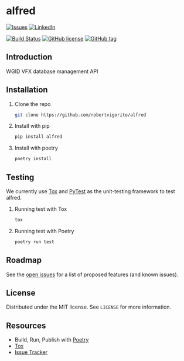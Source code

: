 # alfred
[![Issues](https://img.shields.io/github/issues/robertvigorito/alfred.svg?style=for-the-badge)](https://github.com/robertvigorito/alfred/issues)
[![LinkedIn](https://img.shields.io/badge/-LinkedIn-black.svg?style=for-the-badge&logo=linkedin&colorB=555)](https://linkedin.com/in/robvigorito)

[![Build Status](https://travis-ci.com/robertvigorito/alfred.svg?branch=develop)](https://travis-ci.com/robertvigorito/alfred)
[![GitHub license](https://img.shields.io/github/license/robertvigorito/alfred.svg)](https://github.com/robertvigorito/alfred/main/LICENSE)
[![GitHub tag](https://img.shields.io/github/v/tag/robertvigorito/alfred?label=Version)](https://github.com/robertvigorito/alfred/releases)
## Introduction
WGID VFX database management API 

## Installation
1. Clone the repo
   ```sh
   git clone https://github.com/robertvigorito/alfred
   ```
2. Install with pip
   ```sh
   pip install alfred
   ```
3. Install with poetry
    ```sh
    poetry install
    ```
## Testing
We currently use [Tox](https://tox.readthedocs.io/en/latest/) and [PyTest](https://docs.pytest.org/en/stable/) as the unit-testing framework to test alfred.
1. Running test with Tox
    ```sh
    tox
    ```
2. Running test with Poetry
    ```sh
    poetry run test
    ```

## Roadmap
See the [open issues](https://github.com/robertvigorito/alfred/issues) for a list of proposed features (and known issues).

## License
Distributed under the MIT license. See `LICENSE` for more information.

## Resources
* Build, Run, Publish with [Poetry](https://python-poetry.org/)
* [Tox](https://tox.readthedocs.io/en/latest/)
* [Issue Tracker](https://github.com/robertvigorito/alfred/issues)


[contributors-shield]: https://img.shields.io/github/contributors/github_username/repo.svg?style=for-the-badge
[contributors-url]: https://github.com/github_username/repo/graphs/contributors
[forks-shield]: https://img.shields.io/github/forks/github_username/repo.svg?style=for-the-badge
[forks-url]: https://github.com/github_username/repo/network/members
[stars-shield]: https://img.shields.io/github/stars/github_username/repo.svg?style=for-the-badge
[stars-url]: https://github.com/github_username/repo/stargazers

[//]: # (Can remove the top links, they are not needed in the README.md ^^ )
[issues-shield]: (https://img.shields.io/github/issues/robertvigorito/alfred.svg?style=for-the-badge)
[issues-url]: https://github.com/robertvigorito/alfred/issues
[license-shield]: (https://img.shields.io/github/license/robertvigorito/alfred.svg?style=for-the-badge)
[license-url]: https://github.com/robertvigorito/alfred/develop/LICENSE
[linkedin-shield]: https://img.shields.io/badge/-LinkedIn-black.svg?style=for-the-badge&logo=linkedin&colorB=555
[linkedin-url]: https://linkedin.com/in/robvigorito
